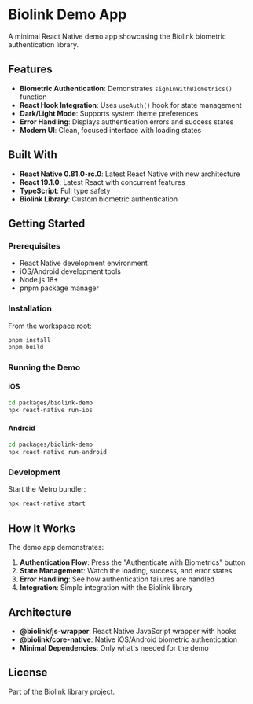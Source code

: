 # Biolink Demo App

A minimal React Native demo app showcasing the Biolink biometric authentication library.

## Features

- **Biometric Authentication**: Demonstrates `signInWithBiometrics()` function
- **React Hook Integration**: Uses `useAuth()` hook for state management
- **Dark/Light Mode**: Supports system theme preferences
- **Error Handling**: Displays authentication errors and success states
- **Modern UI**: Clean, focused interface with loading states

## Built With

- **React Native 0.81.0-rc.0**: Latest React Native with new architecture
- **React 19.1.0**: Latest React with concurrent features
- **TypeScript**: Full type safety
- **Biolink Library**: Custom biometric authentication

## Getting Started

### Prerequisites

- React Native development environment
- iOS/Android development tools
- Node.js 18+
- pnpm package manager

### Installation

From the workspace root:

```bash
pnpm install
pnpm build
```

### Running the Demo

#### iOS

```bash
cd packages/biolink-demo
npx react-native run-ios
```

#### Android

```bash
cd packages/biolink-demo
npx react-native run-android
```

### Development

Start the Metro bundler:

```bash
npx react-native start
```

## How It Works

The demo app demonstrates:

1. **Authentication Flow**: Press the "Authenticate with Biometrics" button
2. **State Management**: Watch the loading, success, and error states
3. **Error Handling**: See how authentication failures are handled
4. **Integration**: Simple integration with the Biolink library

## Architecture

- **@biolink/js-wrapper**: React Native JavaScript wrapper with hooks
- **@biolink/core-native**: Native iOS/Android biometric authentication
- **Minimal Dependencies**: Only what's needed for the demo

## License

Part of the Biolink library project.
